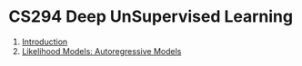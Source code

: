 # CS294 Deep UnSupervised Learning
1. [Introduction](./Introduction/index.md)
2. [Likelihood Models: Autoregressive Models](./Likelihood%20Models:%20Autoregressive%20Models/index.md)
